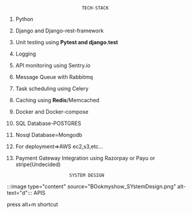                                 TECH-STACK

1. Python
2. Django and Django-rest-framework    
3. Unit testing using **Pytest and django.test**
4. Logging
5. API monitoring using Sentry.io
6. Message Queue with Rabbitmq
7. Task scheduling using Celery
8. Caching using **Redis**/Memcached
9. Docker and Docker-compose
10. SQL Database-POSTGRES
11. Nosql Database=Mongodb
12. For deployment=>AWS ec2,s3,etc...
13. Payment Gateway Integration using Razorpay or Payu or stripe(Undecided)

                            SYSTEM DESIGN
:::image type="content" source="BOokmyshow_SYstemDesign.png" alt-text="d":::
                            APIS










press alt+m shortcut